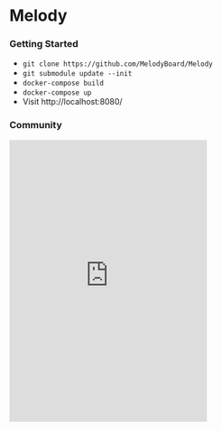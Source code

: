 # Melody


### Getting Started

- ` git clone https://github.com/MelodyBoard/Melody `
- ` git submodule update --init `
- ` docker-compose build `
- ` docker-compose up `
- Visit http://localhost:8080/


### Community

<iframe
    src="https://discordapp.com/widget?id=445041937892769813&theme=light"
    width="350"
    height="500"
    allowtransparency="true"
    frameborder="0"
    sandbox>
</iframe>
